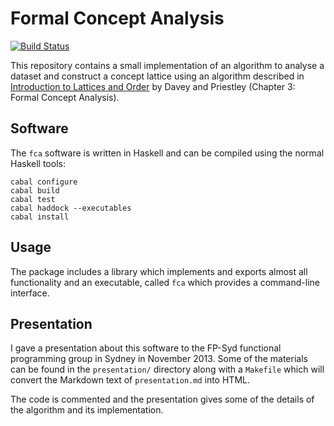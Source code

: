 Formal Concept Analysis
=======================

[![Build Status][badge]][build-log]

[build-log]: https://travis-ci.org/thsutton/fca
[badge]: https://travis-ci.org/thsutton/fca.png?branch=master

This repository contains a small implementation of an algorithm to
analyse a dataset and construct a concept lattice using an algorithm
described in [Introduction to Lattices and Order][book] by Davey and
Priestley (Chapter 3: Formal Concept Analysis).

[book]: http://amzn.to/1nZgMdu

Software
--------

The `fca` software is written in Haskell and can be compiled using the normal
Haskell tools:

````{.shell}
cabal configure
cabal build
cabal test
cabal haddock --executables
cabal install
````

Usage
-----

The package includes a library which implements and exports almost all
functionality and an executable, called `fca` which provides a command-line
interface.


Presentation
------------

I gave a presentation about this software to the FP-Syd functional
programming group in Sydney in November 2013. Some of the materials
can be found in the `presentation/` directory along with a `Makefile`
which will convert the Markdown text of `presentation.md` into HTML.

The code is commented and the presentation gives some of the details
of the algorithm and its implementation.
